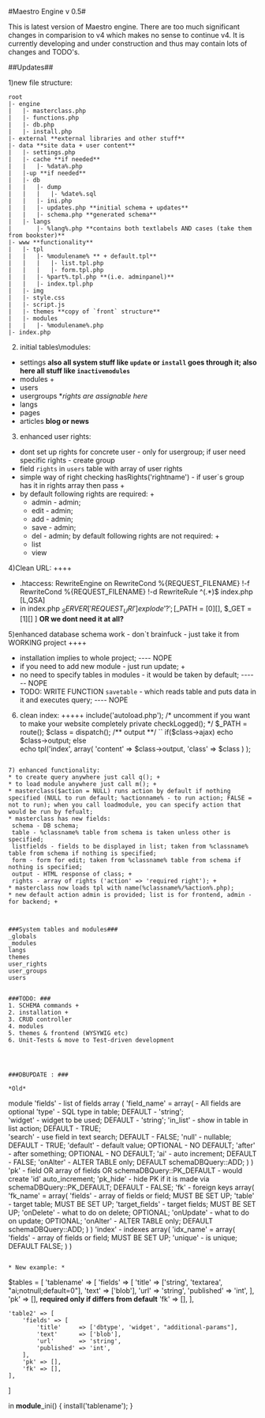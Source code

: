 #Maestro Engine v 0.5#

This is latest version of Maestro engine. There are too much significant changes in comparision to v4 which makes no sense to continue v4. It is currently developing and under construction and thus may contain lots of changes and TODO's.


##Updates##

1)new file structure:
```
root
|- engine
|	|- masterclass.php
|	|- functions.php
|	|- db.php
|	|- install.php
|- external **external libraries and other stuff**
|- data **site data + user content**
|	|- settings.php
|	|- cache **if needed**
|	|	|- %data%.php
|	|-up **if needed**
|	|- db
|	|	|- dump
|	|	|	|- %date%.sql
|	|	|- ini.php
|	|	|- updates.php **initial schema + updates**
|	|	|- schema.php **generated schema**
|	|- langs
|		|- %lang%.php **contains both textlabels AND cases (take them from bookster)**
|- www **functionality**
|	|- tpl
|	|	|- %modulename% ** + default.tpl**
|	|	|	|- list.tpl.php
|	|	|	|- form.tpl.php
|	|	|- %part%.tpl.php **(i.e. adminpanel)**
|	|	|- index.tpl.php
|	|- img
|	|- style.css
|	|- script.js
|	|- themes **copy of `front` structure**
|	|- modules
|	|	|- %modulename%.php
|- index.php
```

2) initial tables\modules:
* settings **also all system stuff like `update` or `install` goes through it; also here all stuff like `inactivemodules`**
* modules +
* users
* usergroups **rights are assignable here* 
* langs
* pages
* articles **blog or news**

3) enhanced user rights:
* dont set up rights for concrete user - only for usergroup; if user need specific rights - create group
* field `rights` in `users` table with array of user rights
* simple way of right checking hasRights('rightname') - if user`s group has it in rights array then pass +
* by default following rights are required: +
	* admin - admin;
	* edit 	- admin;
	* add 	- admin;
	* save	- admin;
	* del 	- admin;
 by default following rights are not required: +
	* list
	* view

4)Clean URL: ++++
* .htaccess: 
RewriteEngine on
RewriteCond %{REQUEST_FILENAME} !-f
RewriteCond %{REQUEST_FILENAME} !-d
RewriteRule ^(.*)$ index.php [L,QSA]
* in index.php $_SERVER['REQUEST_URI']
explode '?'; [$_PATH = [0][],  $_GET = [1][] ] **OR we dont need it at all?**

5)enhanced database schema work - don`t brainfuck - just take it from WORKING project ++++
* installation implies to whole project; ---- NOPE
* if you need to add new module - just run update; +
* no need to specify tables in modules - it would be taken by default; ------ NOPE
* TODO: WRITE FUNCTION `savetable` - which reads table and puts data in it and executes query;  ---- NOPE

6) clean index: +++++
include('autoload.php');
/* uncomment if you want to make your website completely private
checkLogged(); */
$_PATH = route();
$class = dispatch();	
/** output **/
``	
if($class->ajax)
	echo $class->output;
else	
	echo tpl('index', array(
		'content' 	=> $class->output,
		'class'		=> $class
		)
	);		
```

7) enhanced functionality:
* to create query anywhere just call q(); +
* to load module anywhere just call m(); +
* masterclass($action = NULL) runs action by default if nothing specified (NULL to run default; %actionname% - to run action; FALSE = not to run); when you call loadmodule, you can specify action that would be run by fefualt;
* masterclass has new fields:
 schema - DB schema; 
 table - %classname% table from schema is taken unless other is specified;
 listfields - fields to be displayed in list; taken from %classname% table from schema if nothing is specified;
 form - form for edit; taken from %classname% table from schema if nothing is specified;
 output - HTML response of class; +
 rights - array of rights ('action' => 'required right'); + 
* masterclass now loads tpl with name(%classname%/%action%.php); 
* new default action admin is provided; list is for frontend, admin - for backend; +



###System tables and modules###
_globals 
_modules
langs
themes
user_rights
user_groups
users


###TODO: ###
1. SCHEMA commands +
2. installation +
3. CRUD controller
4. modules
5. themes & frontend (WYSYWIG etc)
6. Unit-Tests & move to Test-driven development




###DBUPDATE : ###

*Old*
```
module 
 'fields' - list of fields
	array (
		'field_name' = array( - All fields are optional
			'type'		- SQL type in table; DEFAULT - 'string';	
			'widget'	- widget to be used; DEFAULT - 'string'; 
			'in_list' 	- show in table in list action; DEFAULT - TRUE; 	
			'search' 	- use field in text search; DEFAULT - FALSE;
			'null' 		- nullable; DEFAULT - TRUE;
			'default' 	- default value; OPTIONAL - NO DEFAULT;
			'after'		- after something; OPTIONAL - NO DEFAULT; 
			'ai' 		- auto increment; DEFAULT - FALSE;
			'onAlter' 	- ALTER TABLE only; DEFAULT schemaDBQuery::ADD;
	   )
   )
 'pk' - field OR array of fields OR schemaDBQuery::PK_DEFAULT - would create 'id' auto_increment;
 'pk_hide' - hide PK if it is made via schemaDBQuery::PK_DEFAULT; DEFAULT - FALSE;
 'fk' - foreign keys
	array(
		'fk_name' = array(
			'fields' 		- array of fields or field; MUST BE SET UP;
			'table' 		- target table; MUST BE SET UP;
			'target_fields' - target fields; MUST BE SET UP;
			'onDelete' 		- what to do on delete; OPTIONAL;
			'onUpdate' 		- what to do on update; OPTIONAL;
			'onAlter' 		- ALTER TABLE only; DEFAULT schemaDBQuery::ADD;
		)
	)
 'index' - indexes
	array(
		'idx_name' = array(
			'fields' - array of fields or field; MUST BE SET UP;
			'unique' - is unique; DEFAULT FALSE;
		)
	)
```

* New example: *
```
$tables = [
	'tablename' => [
		'fields' => [
			'title' 	=> ['string', 'textarea', "ai;notnull;default=0"],
			'text' 		=> ['blob'],
			'url' 		=> 'string',
			'published' => 'int',
		],
		'pk' => [], **required only if differs from default**
		'fk' => [],
	],
	
	'table2' => [
		'fields' => [
			'title' 	=> ['dbtype', 'widget', "additional-params"],
			'text' 		=> ['blob'],
			'url' 		=> 'string',
			'published' => 'int',
		],
		'pk' => [],
		'fk' => [],
	],
]

in **module**_ini() {
	install('tablename');
}
```





